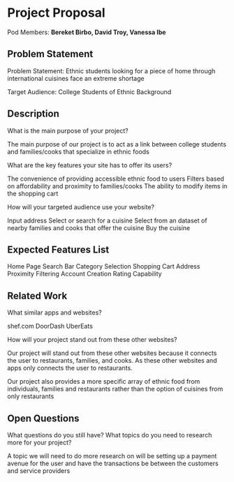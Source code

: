 # Project Proposal

Pod Members: **Bereket Birbo, David Troy, Vanessa Ibe**

## Problem Statement

Problem Statement: Ethnic students looking for a piece of home through international cuisines face an extreme shortage

Target Audience: College Students of Ethnic Background
## Description

What is the main purpose of your project? 

The main purpose of our project is to act as a link between college students and families/cooks that specialize in ethnic foods

What are the key features your site has to offer its users? 

The convenience of providing accessible ethnic food to users 
Filters based on affordability and proximity to families/cooks
The ability to modify items in the shopping cart

How will your targeted audience use your website?

Input address
Select or search for a cuisine
Select from an dataset of nearby families and cooks that offer the cuisine
Buy the cuisine

## Expected Features List

Home Page
Search Bar
Category Selection
Shopping Cart
Address Proximity Filtering 
Account Creation
Rating Capability


## Related Work

What similar apps and websites?

shef.com 
DoorDash
UberEats

How will your project stand out from these other websites?

Our project will stand out from these other websites because it connects the user to
restaurants, families, and cooks. As these other websites and apps only connects the user to
restaurants. 

Our project also provides a more specific array of ethnic food from individuals, families and restaurants rather than the option of cuisines from only restaurants 




## Open Questions

What questions do you still have? What topics do you need to research more for your project?

A topic we will need to do more research on will be setting up a payment avenue
for the user and have the transactions be between the customers and service providers 